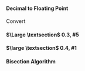 #### Decimal to Floating Point
Convert 



#### $\Large \textsection$ 0.3, #5
#### $\large \textsection$ 0.4, #1
#### Bisection Algorithm

